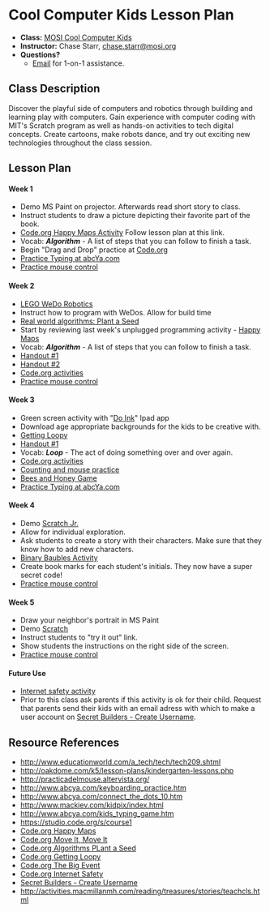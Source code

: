 # Cool Computer Kids Lesson Plan

* **Class:** [MOSI Cool Computer Kids](http://www.campfun.org/cocokia57.html)
* **Instructor:** Chase Starr, [chase.starr@mosi.org](mailto:chase.starr@mosi.org)
* **Questions?**
  * [Email](mailto:chase.starr@mosi.org) for 1-on-1 assistance.

## Class Description
Discover the playful side of computers and robotics through building and learning play with computers. Gain experience with computer coding with MIT's Scratch program as well as hands-on activities to tech digital concepts. Create cartoons, make robots dance, and try out exciting new technologies throughout the class session.

## Lesson Plan
#### Week 1
* Demo MS Paint on projector. Afterwards read short story to class. 
 * Instruct students to draw a picture depicting their favorite part of the book.
* [Code.org Happy Maps Activity](https://studio.code.org/s/course1/stage/1/puzzle/1) Follow lesson plan at this link.
 * Vocab: ***Algorithm*** - A list of steps that you can follow to finish a task.
* Begin "Drag and Drop" practice at [Code.org](https://studio.code.org/s/course1/stage/3/puzzle/1)
* [Practice Typing at abcYa.com](http://www.abcya.com/keyboarding_practice.htm)
* [Practice mouse control](http://practicadelmouse.altervista.org/)

#### Week 2
* [LEGO WeDo Robotics](https://www.youtube.com/watch?v=4t7gyeR7MUY)
 * Instruct how to program with WeDos. Allow for build time
* [Real world algorithms: Plant a Seed](https://studio.code.org/s/course1/stage/6/puzzle/1)
 * Start by reviewing last week's unplugged programming activity - [Happy Maps](https://studio.code.org/s/course1/stage/1/puzzle/1)
 * Vocab: ***Algorithm*** - A list of steps that you can follow to finish a task.
 * [Handout #1](https://code.org/curriculum/course1/6/Activity6-RealLifeAlgorithms.pdf)
 * [Handout #2](https://code.org/curriculum/course1/6/Assessment6-RealLifeAlg.pdf)
* [Code.org activities](https://studio.code.org/s/course1)
* [Practice mouse control](http://practicadelmouse.altervista.org/)

#### Week 3
* Green screen activity with "[Do Ink](https://itunes.apple.com/us/app/green-screen-by-do-ink/id730091131?mt=8&ign-mpt=uo%3D4)" Ipad app
 * Download age appropriate backgrounds for the kids to be creative with. 
* [Getting Loopy](https://studio.code.org/s/course1/stage/12/puzzle/1)
 * [Handout #1](https://code.org/curriculum/course1/12/Assessment12-GettingLoopy.pdf) 
 * Vocab: ***Loop*** - The act of doing something over and over again.
* [Code.org activities](https://studio.code.org/s/course1)
* [Counting and mouse practice](http://www.abcya.com/connect_the_dots_10.htm)
* [Bees and Honey Game](http://www.tvokids.com/play/bees_and_honey/bee2blueback.swf)
* [Practice Typing at abcYa.com](http://www.abcya.com/keyboarding_practice.htm)

#### Week 4
 * Demo [Scratch Jr.](http://www.scratchjr.org/)
  * Allow for individual exploration. 
  * Ask students to create a story with their characters. Make sure that they know how to add new characters.
 * [Binary Baubles Activity](https://code.org/files/CSEDbinary.pdf)
  * Create book marks for each student's initials. They now have a super secret code!
 * [Practice mouse control](http://practicadelmouse.altervista.org/)

 
#### Week 5
 * Draw your neighbor's portrait in MS Paint
 * Demo [Scratch](https://scratch.mit.edu/)
  * Instruct students to "try it out" link. 
  * Show students the instructions on the right side of the screen.
 * [Practice mouse control](http://practicadelmouse.altervista.org/)
  

#### Future Use
 * [Internet safety activity](https://studio.code.org/s/course1/stage/17/puzzle/1)
  * Prior to this class ask parents if this activity is ok for their child. Request that parents send their kids with an email adress with which to make a user account on [Secret Builders - Create Username](http://www.secretbuilders.com/gameplay/gameplay.html).

## Resource References
* http://www.educationworld.com/a_tech/tech/tech209.shtml
* http://oakdome.com/k5/lesson-plans/kindergarten-lessons.php
* http://practicadelmouse.altervista.org/
* http://www.abcya.com/keyboarding_practice.htm
* http://www.abcya.com/connect_the_dots_10.htm
* http://www.mackiev.com/kidpix/index.html
* http://www.abcya.com/kids_typing_game.htm
* https://studio.code.org/s/course1
* [Code.org Happy Maps](https://studio.code.org/s/course1/stage/1/puzzle/1)
* [Code.org Move It, Move It](https://studio.code.org/s/course1/stage/2/puzzle/1)
* [Code.org Algorithms PLant a Seed](https://studio.code.org/s/course1/stage/6/puzzle/1)
* [Code.org Getting Loopy](https://studio.code.org/s/course1/stage/12/puzzle/1)
* [Code.org The Big Event](https://studio.code.org/s/course1/stage/15/puzzle/1)
* [Code.org Internet Safety](https://studio.code.org/s/course1/stage/17/puzzle/1)
* [Secret Builders - Create Username](http://www.secretbuilders.com/gameplay/gameplay.html)
* http://activities.macmillanmh.com/reading/treasures/stories/teachcls.html
